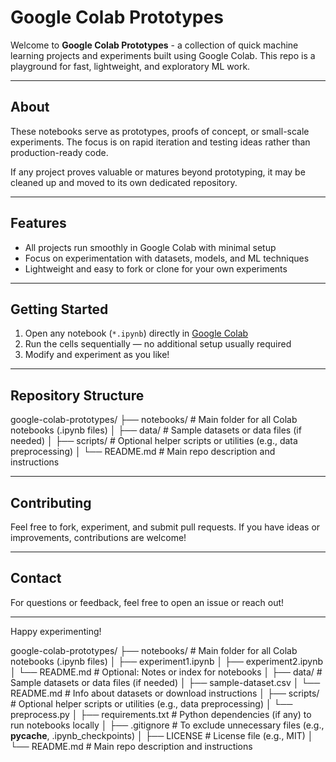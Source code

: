 # Google Colab Prototypes

Welcome to **Google Colab Prototypes** - a collection of quick machine learning projects and experiments built using Google Colab. This repo is a playground for fast, lightweight, and exploratory ML work.

---

## About

These notebooks serve as prototypes, proofs of concept, or small-scale experiments. The focus is on rapid iteration and testing ideas rather than production-ready code.

If any project proves valuable or matures beyond prototyping, it may be cleaned up and moved to its own dedicated repository.

---

## Features

- All projects run smoothly in Google Colab with minimal setup
- Focus on experimentation with datasets, models, and ML techniques
- Lightweight and easy to fork or clone for your own experiments

---

## Getting Started

1. Open any notebook (`*.ipynb`) directly in [Google Colab](https://colab.research.google.com/)
2. Run the cells sequentially — no additional setup usually required
3. Modify and experiment as you like!

---

## Repository Structure

google-colab-prototypes/
├── notebooks/            # Main folder for all Colab notebooks (.ipynb files)
│
├── data/                 # Sample datasets or data files (if needed)
│
├── scripts/              # Optional helper scripts or utilities (e.g., data preprocessing)
│
└── README.md             # Main repo description and instructions

---

## Contributing

Feel free to fork, experiment, and submit pull requests. If you have ideas or improvements, contributions are welcome!

---

## Contact

For questions or feedback, feel free to open an issue or reach out!

---

Happy experimenting!



google-colab-prototypes/
├── notebooks/            # Main folder for all Colab notebooks (.ipynb files)
│   ├── experiment1.ipynb
│   ├── experiment2.ipynb
│   └── README.md         # Optional: Notes or index for notebooks
│
├── data/                 # Sample datasets or data files (if needed)
│   ├── sample-dataset.csv
│   └── README.md         # Info about datasets or download instructions
│
├── scripts/              # Optional helper scripts or utilities (e.g., data preprocessing)
│   └── preprocess.py
│
├── requirements.txt      # Python dependencies (if any) to run notebooks locally
│
├── .gitignore            # To exclude unnecessary files (e.g., __pycache__, .ipynb_checkpoints)
│
├── LICENSE               # License file (e.g., MIT)
│
└── README.md             # Main repo description and instructions

